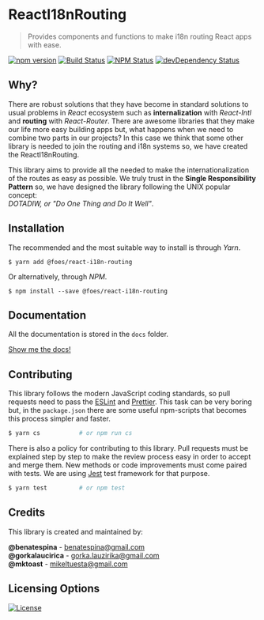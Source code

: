 # ReactI18nRouting
> Provides components and functions to make i18n routing React apps with ease.

[![npm version](https://img.shields.io/npm/v/@foes/react-i18n-routing.svg?style=flat-square)](https://www.npmjs.com/package/@foes/react-i18n-routing)
[![Build Status](http://img.shields.io/travis/FriendsOfECMAScript/ReactI18nRouting/master.svg?style=flat-square)](https://travis-ci.org/FriendsOfECMAScript/ReactI18nRouting)
[![NPM Status](http://img.shields.io/npm/dm/@foes/react-i18n-routing.svg?style=flat-square)](https://www.npmjs.org/package/@foes/react-i18n-routing)
[![devDependency Status](https://img.shields.io/david/FriendsOfECMAScript/ReactI18nRouting.svg?style=flat-square)](https://david-dm.org/FriendsOfECMAScript/ReactI18nRouting#info=dependencies)

## Why?
There are robust solutions that they have become in standard solutions to usual problems in *React* ecosystem such as
**internalization** with *React-Intl* and **routing** with *React-Router*.
There are awesome libraries that they make our life more easy building apps but, what happens when we need to combine
two parts in our projects? In this case we think that some other library is needed to join the routing and i18n systems
so, we have created the ReactI18nRouting.

This library aims to provide all the needed to make the internationalization of the routes as easy as possible.
We truly trust in the **Single Responsibility Pattern** so, we have designed the library following the UNIX popular
concept:<br>*DOTADIW, or "Do One Thing and Do It Well"*.

## Installation
The recommended and the most suitable way to install is through *Yarn*.
```shell
$ yarn add @foes/react-i18n-routing
```
Or alternatively, through *NPM*.
```shell
$ npm install --save @foes/react-i18n-routing
```  

## Documentation
All the documentation is stored in the `docs` folder.

[Show me the docs!](docs/index.md)

## Contributing
This library follows the modern JavaScript coding standards, so pull requests need to pass the [ESLint][1] and
[Prettier][2]. This task can be very boring but, in the `package.json` there are some useful
npm-scripts that becomes this process simpler and faster.
```bash
$ yarn cs           # or npm run cs
```
There is also a policy for contributing to this library. Pull requests must be explained step by step to make the
review process easy in order to accept and merge them. New methods or code improvements must come paired with
tests. We are using [Jest][3] test framework for that purpose.
```bash
$ yarn test         # or npm test
```

## Credits
This library is created and maintained by:
>
**@benatespina** - [benatespina@gmail.com](mailto:benatespina@gmail.com)<br>
**@gorkalaucirica** - [gorka.lauzirika@gmail.com](mailto:gorka.lauzirika@gmail.com)<br>
**@mktoast** - [mikeltuesta@gmail.com](mailto:mikeltuesta@gmail.com)

## Licensing Options
[![License](https://img.shields.io/badge/License-MIT-yellowgreen.svg?style=flat-square)](https://github.com/FriendsOfECMAScript/ReactI18nRouting/blob/master/LICENSE)

[1]: http://eslint.org/
[2]: https://prettier.io/ 
[3]: https://facebook.github.io/jest/
